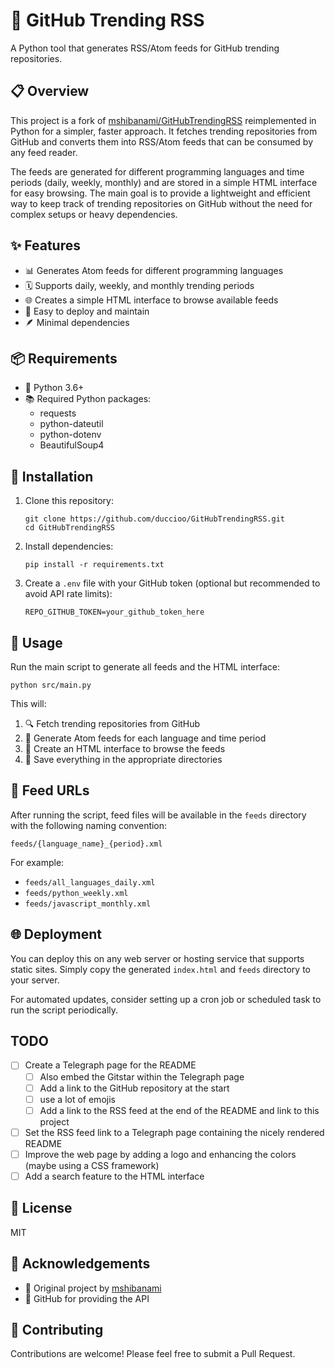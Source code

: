 # 🚀 GitHub Trending RSS

A Python tool that generates RSS/Atom feeds for GitHub trending repositories.

## 📋 Overview

This project is a fork of [mshibanami/GitHubTrendingRSS](https://github.com/mshibanami/GitHubTrendingRSS) reimplemented in Python for a simpler, faster approach. It fetches trending repositories from GitHub and converts them into RSS/Atom feeds that can be consumed by any feed reader.

The feeds are generated for different programming languages and time periods (daily, weekly, monthly) and are stored in a simple HTML interface for easy browsing.
The main goal is to provide a lightweight and efficient way to keep track of trending repositories on GitHub without the need for complex setups or heavy dependencies.

## ✨ Features

- 📊 Generates Atom feeds for different programming languages
- 🗓️ Supports daily, weekly, and monthly trending periods
- 🌐 Creates a simple HTML interface to browse available feeds
- 🔧 Easy to deploy and maintain
- 🪶 Minimal dependencies

## 📦 Requirements

- 🐍 Python 3.6+
- 📚 Required Python packages:
  - requests
  - python-dateutil
  - python-dotenv
  - BeautifulSoup4

## 🔧 Installation

1. Clone this repository:
   ```
   git clone https://github.com/duccioo/GitHubTrendingRSS.git
   cd GitHubTrendingRSS
   ```

2. Install dependencies:
   ```
   pip install -r requirements.txt
   ```

3. Create a `.env` file with your GitHub token (optional but recommended to avoid API rate limits):
   ```
   REPO_GITHUB_TOKEN=your_github_token_here
   ```

## 🚀 Usage

Run the main script to generate all feeds and the HTML interface:

```
python src/main.py
```

This will:
1. 🔍 Fetch trending repositories from GitHub
2. 🔄 Generate Atom feeds for each language and time period
3. 🎨 Create an HTML interface to browse the feeds
4. 💾 Save everything in the appropriate directories

## 📡 Feed URLs

After running the script, feed files will be available in the `feeds` directory with the following naming convention:

```
feeds/{language_name}_{period}.xml
```

For example:
- `feeds/all_languages_daily.xml`
- `feeds/python_weekly.xml` 
- `feeds/javascript_monthly.xml`

## 🌐 Deployment

You can deploy this on any web server or hosting service that supports static sites. Simply copy the generated `index.html` and `feeds` directory to your server.

For automated updates, consider setting up a cron job or scheduled task to run the script periodically.

## TODO

- [ ] Create a Telegraph page for the README
   - [ ] Also embed the Gitstar within the Telegraph page
   - [ ] Add a link to the GitHub repository at the start 
   - [ ] use a lot of emojis
   - [ ] Add a link to the RSS feed at the end of the README and link to this project 
- [ ] Set the RSS feed link to a Telegraph page containing the nicely rendered README
- [ ] Improve the web page by adding a logo and enhancing the colors (maybe using a CSS framework)
- [ ] Add a search feature to the HTML interface

## 📜 License

MIT

## 👏 Acknowledgements

- 🙌 Original project by [mshibanami](https://github.com/mshibanami/GitHubTrendingRSS)
- 🐙 GitHub for providing the API

## 🤝 Contributing

Contributions are welcome! Please feel free to submit a Pull Request.